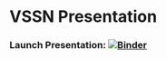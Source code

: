 # VSSN Presentation

### Launch Presentation: [![Binder](http://mybinder.org/badge_logo.svg)](https://mybinder.org/v2/gh/DiarmuidM/vssn-2020-pres/master?filepath=vssn-presentation-2020-09-07.ipynb)<br>